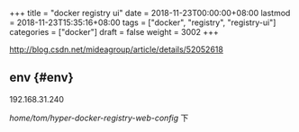 +++
title = "docker registry ui"
date = 2018-11-23T00:00:00+08:00
lastmod = 2018-11-23T15:35:16+08:00
tags = ["docker", "registry", "registry-ui"]
categories = ["docker"]
draft = false
weight = 3002
+++

<http://blog.csdn.net/mideagroup/article/details/52052618>


## env {#env}

192.168.31.240

_home/tom/hyper-docker-registry-web-config_ 下
